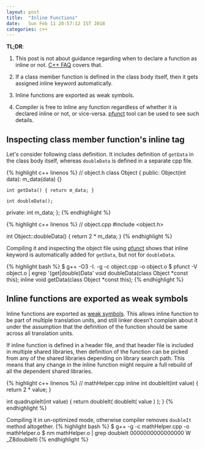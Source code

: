 ```yaml
---
layout: post
title:  "Inline Functions"
date:   Sun Feb 11 20:57:12 IST 2018 
categories: c++ 
---
```


**TL;DR**:

1. This post is not about guidance regarding when to declare a function as inline or not. 
   [C++ FAQ][isocpp] covers that.

2. If a class member function is defined in the class body itself, then it gets assigned
   inline keyword automatically.

3. Inline functions are exported as weak symbols.

4. Compiler is free to inline any function regardless of whether it is declared inline or
   not, or vice-versa. [pfunct][dwarves] tool can be used to see such details.

## Inspecting class member function's inline tag
Let's consider following class definition. It includes definition of `getData` in the class
body itself, whereas `doubleData` is defined in a separate cpp file.

{% highlight c++ linenos %}
// object.h
class Object
{
public:
    Object(int data): m_data(data) {}

    int getData() { return m_data; }

    int doubleData();
private:
    int m_data;
};
{% endhighlight %}

{% highlight c++ linenos %}
// object.cpp
#include <object.h>

int Object::doubleData()
{
    return 2 * m_data;
}
{% endhighlight %}

Compiling it and inspecting the object file using [pfunct][dwarves] shows that inline keyword
is automatically added for `getData`, but not for `doubleData`.

{% highlight bash %}
$ g++ -O3 -I. -g -c object.cpp -o object.o
$ pfunct -V object.o | egrep '(get|double)Data'
void doubleData(class Object \*const this);
inline void getData(class Object \*const this);
{% endhighlight %}

## Inline functions are exported as weak symbols
Inline functions are exported as [weak symbols][weak-symbol]. This allows inline function
to be part of multiple translation units, and still linker doesn't complain about it
under the assumption that the definition of the function should be same across all
translation units.

If inline function is defined in a header file, and that header file is included in
multiple shared libraries, then definition of the function can be picked from any of the
shared libraries depending on library search path. This means that any change in the inline
function might require a full rebuild of all the dependent shared libraries.

{% highlight c++ linenos %}
// mathHelper.cpp
inline int doubleIt(int value)
{
    return 2 * value;
}

int quadrupleIt(int value)
{
    return doubleIt( doubleIt( value ) );
}
{% endhighlight %}

Compiling it in un-optimized mode, otherwise compiler removes `doubleIt` method altogether.
{% highlight bash %}
$ g++ -g -c mathHelper.cpp -o mathHelper.o
$ nm mathHelper.o | grep doubleIt
0000000000000000 W \_Z8doubleIti
{% endhighlight %}

[isocpp]:      https://isocpp.org/wiki/faq/inline-functions
[dwarves]:     https://community.linuxmint.com/software/view/dwarves
[weak-symbol]: https://en.wikipedia.org/wiki/Weak_symbol
